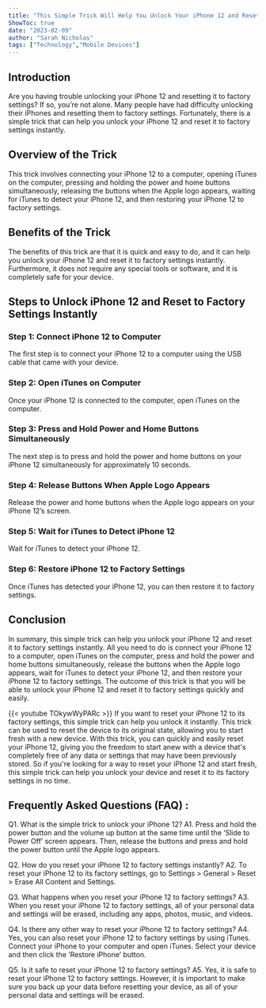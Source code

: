 ```yaml
---
title: "This Simple Trick Will Help You Unlock Your iPhone 12 and Reset to Factory Settings Instantly!"
ShowToc: true 
date: "2023-02-09"
author: "Sarah Nicholas" 
tags: ["Technology","Mobile Devices"]
---
```

## Introduction
Are you having trouble unlocking your iPhone 12 and resetting it to factory settings? If so, you’re not alone. Many people have had difficulty unlocking their iPhones and resetting them to factory settings. Fortunately, there is a simple trick that can help you unlock your iPhone 12 and reset it to factory settings instantly. 

## Overview of the Trick
This trick involves connecting your iPhone 12 to a computer, opening iTunes on the computer, pressing and holding the power and home buttons simultaneously, releasing the buttons when the Apple logo appears, waiting for iTunes to detect your iPhone 12, and then restoring your iPhone 12 to factory settings. 

## Benefits of the Trick
The benefits of this trick are that it is quick and easy to do, and it can help you unlock your iPhone 12 and reset it to factory settings instantly. Furthermore, it does not require any special tools or software, and it is completely safe for your device. 

## Steps to Unlock iPhone 12 and Reset to Factory Settings Instantly

### Step 1: Connect iPhone 12 to Computer
The first step is to connect your iPhone 12 to a computer using the USB cable that came with your device. 

### Step 2: Open iTunes on Computer
Once your iPhone 12 is connected to the computer, open iTunes on the computer. 

### Step 3: Press and Hold Power and Home Buttons Simultaneously
The next step is to press and hold the power and home buttons on your iPhone 12 simultaneously for approximately 10 seconds. 

### Step 4: Release Buttons When Apple Logo Appears
Release the power and home buttons when the Apple logo appears on your iPhone 12’s screen. 

### Step 5: Wait for iTunes to Detect iPhone 12
Wait for iTunes to detect your iPhone 12. 

### Step 6: Restore iPhone 12 to Factory Settings
Once iTunes has detected your iPhone 12, you can then restore it to factory settings. 

## Conclusion
In summary, this simple trick can help you unlock your iPhone 12 and reset it to factory settings instantly. All you need to do is connect your iPhone 12 to a computer, open iTunes on the computer, press and hold the power and home buttons simultaneously, release the buttons when the Apple logo appears, wait for iTunes to detect your iPhone 12, and then restore your iPhone 12 to factory settings. The outcome of this trick is that you will be able to unlock your iPhone 12 and reset it to factory settings quickly and easily.

{{< youtube TOkywWyPARc >}} 
If you want to reset your iPhone 12 to its factory settings, this simple trick can help you unlock it instantly. This trick can be used to reset the device to its original state, allowing you to start fresh with a new device. With this trick, you can quickly and easily reset your iPhone 12, giving you the freedom to start anew with a device that's completely free of any data or settings that may have been previously stored. So if you're looking for a way to reset your iPhone 12 and start fresh, this simple trick can help you unlock your device and reset it to its factory settings in no time.

## Frequently Asked Questions (FAQ) :
Q1. What is the simple trick to unlock your iPhone 12?
A1. Press and hold the power button and the volume up button at the same time until the ‘Slide to Power Off’ screen appears. Then, release the buttons and press and hold the power button until the Apple logo appears.

Q2. How do you reset your iPhone 12 to factory settings instantly?
A2. To reset your iPhone 12 to its factory settings, go to Settings > General > Reset > Erase All Content and Settings.

Q3. What happens when you reset your iPhone 12 to factory settings?
A3. When you reset your iPhone 12 to factory settings, all of your personal data and settings will be erased, including any apps, photos, music, and videos.

Q4. Is there any other way to reset your iPhone 12 to factory settings?
A4. Yes, you can also reset your iPhone 12 to factory settings by using iTunes. Connect your iPhone to your computer and open iTunes. Select your device and then click the ‘Restore iPhone’ button.

Q5. Is it safe to reset your iPhone 12 to factory settings?
A5. Yes, it is safe to reset your iPhone 12 to factory settings. However, it is important to make sure you back up your data before resetting your device, as all of your personal data and settings will be erased.



